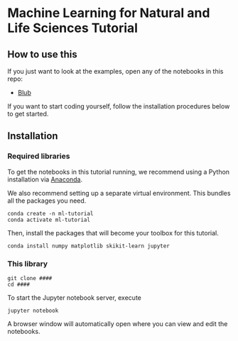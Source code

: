 # Machine Learning for Natural and Life Sciences Tutorial

## How to use this

If you just want to look at the examples, open any of the notebooks in this repo:

- [Blub](jihaa.ipynb)

If you want to start coding yourself, follow the installation procedures below to get started.

## Installation

### Required libraries

To get the notebooks in this tutorial running, we recommend using a Python installation via [Anaconda](https://www.anaconda.com/distribution/).

We also recommend setting up a separate virtual environment. This bundles all the packages you need.

```
conda create -n ml-tutorial
conda activate ml-tutorial
```

Then, install the packages that will become your toolbox for this tutorial.

```
conda install numpy matplotlib skikit-learn jupyter
```

### This library

```
git clone ####
cd ####
```

To start the Jupyter notebook server, execute

```
jupyter notebook
```

A browser window will automatically open where you can view and edit the notebooks.
